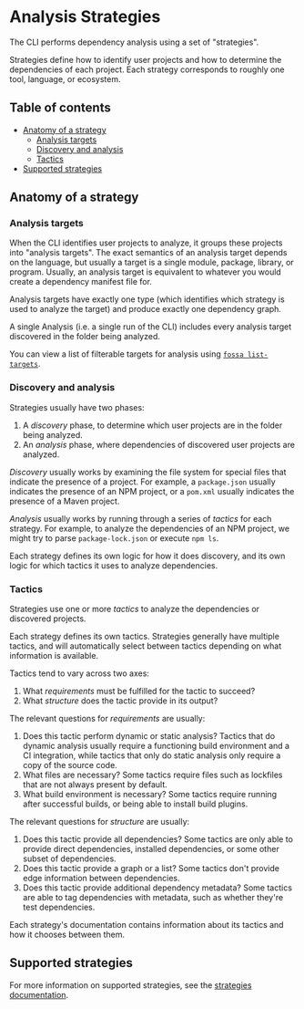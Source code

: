 # Analysis Strategies

The CLI performs dependency analysis using a set of "strategies".

Strategies define how to identify user projects and how to determine the dependencies of each project. Each strategy corresponds to roughly one tool, language, or ecosystem.

<!-- omit in toc -->
## Table of contents

- [Anatomy of a strategy](#anatomy-of-a-strategy)
  - [Analysis targets](#analysis-targets)
  - [Discovery and analysis](#discovery-and-analysis)
  - [Tactics](#tactics)
- [Supported strategies](#supported-strategies)

## Anatomy of a strategy

### Analysis targets

When the CLI identifies user projects to analyze, it groups these projects into "analysis targets". The exact semantics of an analysis target depends on the language, but usually a target is a single module, package, library, or program. Usually, an analysis target is equivalent to whatever you would create a dependency manifest file for.

Analysis targets have exactly one type (which identifies which strategy is used to analyze the target) and produce exactly one dependency graph.

A single Analysis (i.e. a single run of the CLI) includes every analysis target discovered in the folder being analyzed.

You can view a list of filterable targets for analysis using [`fossa list-targets`](../references/subcommands/list-targets.md).

### Discovery and analysis

Strategies usually have two phases:

1. A _discovery_ phase, to determine which user projects are in the folder being analyzed.
2. An _analysis_ phase, where dependencies of discovered user projects are analyzed.

_Discovery_ usually works by examining the file system for special files that indicate the presence of a project. For example, a `package.json` usually indicates the presence of an NPM project, or a `pom.xml` usually indicates the presence of a Maven project.

_Analysis_ usually works by running through a series of _tactics_ for each strategy. For example, to analyze the dependencies of an NPM project, we might try to parse `package-lock.json` or execute `npm ls`.

Each strategy defines its own logic for how it does discovery, and its own logic for which tactics it uses to analyze dependencies.

### Tactics

Strategies use one or more _tactics_ to analyze the dependencies or discovered projects.

Each strategy defines its own tactics. Strategies generally have multiple tactics, and will automatically select between tactics depending on what information is available.

Tactics tend to vary across two axes:

1. What _requirements_ must be fulfilled for the tactic to succeed?
2. What _structure_ does the tactic provide in its output?

The relevant questions for _requirements_ are usually:

1. Does this tactic perform dynamic or static analysis? Tactics that do dynamic analysis usually require a functioning build environment and a CI integration, while tactics that only do static analysis only require a copy of the source code.
2. What files are necessary? Some tactics require files such as lockfiles that are not always present by default.
3. What build environment is necessary? Some tactics require running after successful builds, or being able to install build plugins.

The relevant questions for _structure_ are usually:

1. Does this tactic provide all dependencies? Some tactics are only able to provide direct dependencies, installed dependencies, or some other subset of dependencies.
2. Does this tactic provide a graph or a list? Some tactics don't provide edge information between dependencies.
3. Does this tactic provide additional dependency metadata? Some tactics are able to tag dependencies with metadata, such as whether they're test dependencies.

Each strategy's documentation contains information about its tactics and how it chooses between them.

## Supported strategies

<!--
TODO: create a lookup table that categorizes these strategies by language or tool.
-->

For more information on supported strategies, see the [strategies documentation](../references/strategies/README.md#supported-languages).

